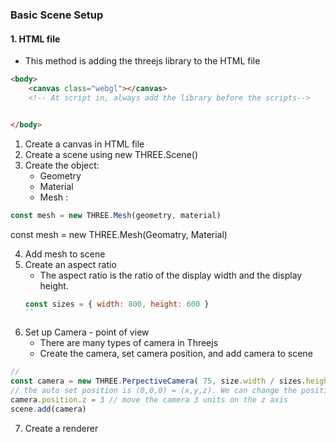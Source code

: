 ### Basic Scene Setup
#### 1. HTML file
- This method is adding the threejs library to the HTML file

```html
<body>
    <canvas class="webgl"></canvas>
    <!-- At script in, always add the library before the scripts-->


</body>

```

1. Create a canvas in HTML file
2. Create a scene using new THREE.Scene()
3. Create the object:
   - Geometry
   - Material 
   - Mesh : 
  ```js
  const mesh = new THREE.Mesh(geometry, material)
  ```
const mesh = new THREE.Mesh(Geomatry, Material)

4. Add mesh to scene 
5. Create an aspect ratio
   - The aspect ratio is the ratio of the display width and the display height.
    ```js
   const sizes = { width: 800, height: 600 }
   ``
6. Set up Camera - point of view
   - There are many types of camera in Threejs
   - Create the camera, set camera position, and add camera to scene
```js
//
const camera = new THREE.PerpectiveCamera( 75, size.width / sizes.height) 
// the auto set position is (0,0,0) = (x,y,z). We can change the position of the camera
camera.position.z = 3 // move the camera 3 units on the z axis
scene.add(camera)
```
7. Create a renderer



